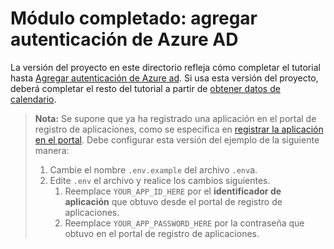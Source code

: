 # <a name="completed-module-add-azure-ad-authentication"></a>Módulo completado: agregar autenticación de Azure AD

La versión del proyecto en este directorio refleja cómo completar el tutorial hasta [Agregar autenticación de Azure ad](https://docs.microsoft.com/graph/training/php-tutorial?tutorial-step=3). Si usa esta versión del proyecto, deberá completar el resto del tutorial a partir de [obtener datos de calendario](https://docs.microsoft.com/graph/training/php-tutorial?tutorial-step=4).

> **Nota:** Se supone que ya ha registrado una aplicación en el portal de registro de aplicaciones, como se especifica en [registrar la aplicación en el portal](https://docs.microsoft.com/graph/training/php-tutorial?tutorial-step=2). Debe configurar esta versión del ejemplo de la siguiente manera:
>
> 1. Cambie el nombre `.env.example` del archivo `.env`a.
> 1. Edite `.env` el archivo y realice los cambios siguientes.
>     1. Reemplace `YOUR_APP_ID_HERE` por el **identificador de aplicación** que obtuvo desde el portal de registro de aplicaciones.
>     1. Reemplace `YOUR_APP_PASSWORD_HERE` por la contraseña que obtuvo en el portal de registro de aplicaciones.